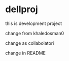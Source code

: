 # dellproj
this is development project

change from khaledosman0


change as collabolatori

change in README
